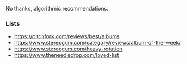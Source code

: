 No thanks, algorithmic recommendations.

### Lists
+ https://pitchfork.com/reviews/best/albums
+ https://www.stereogum.com/category/reviews/album-of-the-week/
+ https://www.stereogum.com/heavy-rotation
+ https://www.theneedledrop.com/loved-list
